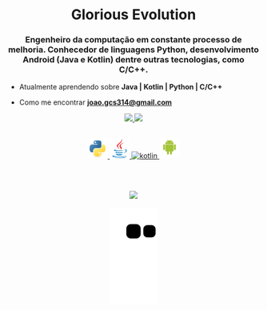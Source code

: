 <h1 align="center">Glorious Evolution</h1>
<h3 align="center">Engenheiro da computação em constante processo de melhoria. Conhecedor de linguagens Python, desenvolvimento Android (Java e Kotlin) dentre outras tecnologias, como C/C++.</h3>

- Atualmente aprendendo sobre **Java | Kotlin | Python | C/C++**


- Como me encontrar **joao.gcs314@gmail.com**

 <div align="center">
  <a href="https://github.com/Jgcs444">
  <img height="180em" src="https://github-readme-stats.vercel.app/api?username=Jgcs444&show_icons=true&theme=react&include_all_commits=true&count_private=true"/>
  <img height="180em" src="https://github-readme-stats.vercel.app/api/top-langs/?username=Jgcs444&layout=compact&langs_count=7&theme=react"/>
</div>

<div style="display: inline_block"><br>
<p align="center"> 
    <a href="https://www.python.org" target="_blank" rel="noreferrer"> <img src="https://raw.githubusercontent.com/devicons/devicon/master/icons/python/python-original.svg" alt="python" width="40" height="40"/> 
    </a> 
    <a href="https://www.java.com" target="_blank" rel="noreferrer"> <img src="https://raw.githubusercontent.com/devicons/devicon/master/icons/java/java-original.svg" alt="java" width="40" height="40"/> 
    </a> 
    <a href="https://kotlinlang.org" target="_blank" rel="noreferrer"> <img src="https://www.vectorlogo.zone/logos/kotlinlang/kotlinlang-icon.svg" alt="kotlin" width="40" height="40"/> 
    </a> 
    <a href="https://developer.android.com" target="_blank" rel="noreferrer"> <img src="https://raw.githubusercontent.com/devicons/devicon/master/icons/android/android-original-wordmark.svg" alt="android" width="40" height="40"/> 
    </a>   
    </p>
</div>

 <br><br>

<div align="center"> 
  <a href="https://www.linkedin.com/in/joãogabrielcastrosantos/" target="_blank"><img src="https://img.shields.io/badge/-LinkedIn-%230077B5?style=for-the-badge&logo=linkedin&logoColor=white" target="_blank"></a> 
 
  ![Snake animation](https://github.com/rafaballerini/rafaballerini/blob/output/github-contribution-grid-snake.svg)
 
</div>
 
 
 

